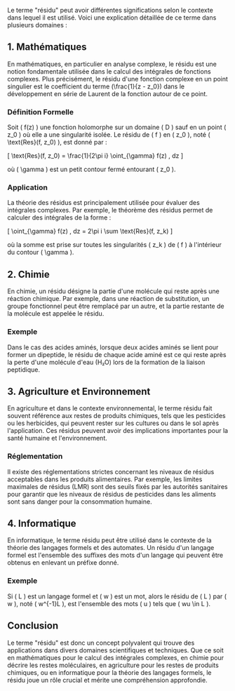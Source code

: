 Le terme "résidu" peut avoir différentes significations selon le contexte dans lequel il est utilisé. Voici une explication détaillée de ce terme dans plusieurs domaines :

## 1. **Mathématiques**

En mathématiques, en particulier en analyse complexe, le résidu est une notion fondamentale utilisée dans le calcul des intégrales de fonctions complexes. Plus précisément, le résidu d'une fonction complexe en un point singulier est le coefficient du terme \(\frac{1}{z - z_0}\) dans le développement en série de Laurent de la fonction autour de ce point. 

### Définition Formelle
Soit \( f(z) \) une fonction holomorphe sur un domaine \( D \) sauf en un point \( z_0 \) où elle a une singularité isolée. Le résidu de \( f \) en \( z_0 \), noté \( \text{Res}(f, z_0) \), est donné par :

\[ \text{Res}(f, z_0) = \frac{1}{2\pi i} \oint_{\gamma} f(z) \, dz \]

où \( \gamma \) est un petit contour fermé entourant \( z_0 \).

### Application
La théorie des résidus est principalement utilisée pour évaluer des intégrales complexes. Par exemple, le théorème des résidus permet de calculer des intégrales de la forme :

\[ \oint_{\gamma} f(z) \, dz = 2\pi i \sum \text{Res}(f, z_k) \]

où la somme est prise sur toutes les singularités \( z_k \) de \( f \) à l'intérieur du contour \( \gamma \).

## 2. **Chimie**

En chimie, un résidu désigne la partie d'une molécule qui reste après une réaction chimique. Par exemple, dans une réaction de substitution, un groupe fonctionnel peut être remplacé par un autre, et la partie restante de la molécule est appelée le résidu.

### Exemple
Dans le cas des acides aminés, lorsque deux acides aminés se lient pour former un dipeptide, le résidu de chaque acide aminé est ce qui reste après la perte d'une molécule d'eau (H₂O) lors de la formation de la liaison peptidique.

## 3. **Agriculture et Environnement**

En agriculture et dans le contexte environnemental, le terme résidu fait souvent référence aux restes de produits chimiques, tels que les pesticides ou les herbicides, qui peuvent rester sur les cultures ou dans le sol après l'application. Ces résidus peuvent avoir des implications importantes pour la santé humaine et l'environnement.

### Réglementation
Il existe des réglementations strictes concernant les niveaux de résidus acceptables dans les produits alimentaires. Par exemple, les limites maximales de résidus (LMR) sont des seuils fixés par les autorités sanitaires pour garantir que les niveaux de résidus de pesticides dans les aliments sont sans danger pour la consommation humaine.

## 4. **Informatique**

En informatique, le terme résidu peut être utilisé dans le contexte de la théorie des langages formels et des automates. Un résidu d'un langage formel est l'ensemble des suffixes des mots d'un langage qui peuvent être obtenus en enlevant un préfixe donné.

### Exemple
Si \( L \) est un langage formel et \( w \) est un mot, alors le résidu de \( L \) par \( w \), noté \( w^{-1}L \), est l'ensemble des mots \( u \) tels que \( wu \in L \).

## Conclusion

Le terme "résidu" est donc un concept polyvalent qui trouve des applications dans divers domaines scientifiques et techniques. Que ce soit en mathématiques pour le calcul des intégrales complexes, en chimie pour décrire les restes moléculaires, en agriculture pour les restes de produits chimiques, ou en informatique pour la théorie des langages formels, le résidu joue un rôle crucial et mérite une compréhension approfondie.